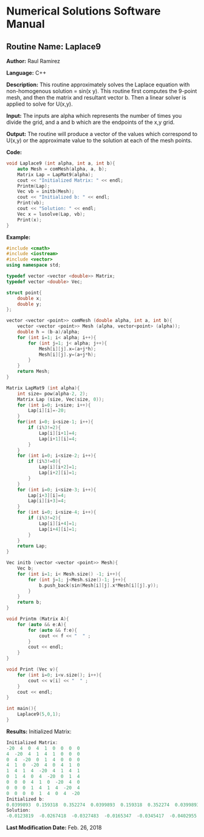 # Numerical Solutions Software Manual

## **Routine Name:** Laplace9

**Author:** Raul Ramirez

**Language:** C++

**Description:** This routine approximately solves the Laplace equation with non-homogenous solution = sin(x y). This routine first computes the 9-point mesh, and then the matrix and resultant vector b. Then a linear solver is applied to solve for U(x,y). 

**Input:** The inputs are alpha which represents the number of times you divide the grid, and a and b which are the endpoints of the x,y grid.

**Output:** The routine will produce a vector of the values which correspond to U(x,y) or the approximate value to the solution at each of the mesh points. 

**Code:** 
```C++
void Laplace9 (int alpha, int a, int b){
    auto Mesh = comMesh(alpha, a, b);
    Matrix Lap = LapMat9(alpha);
    cout << "Initialized Matrix: " << endl;
    Printm(Lap);
    Vec vb = initb(Mesh);
    cout << "Initialized b: " << endl;
    Print(vb);
    cout << "Solution: " << endl;
    Vec x = lusolve(Lap, vb);
    Print(x);
}
```

**Example:**
```C++
#include <cmath>
#include <iostream>
#include <vector>
using namespace std;

typedef vector <vector <double>> Matrix;
typedef vector <double> Vec;

struct point{
    double x;
    double y;
};

vector <vector <point>> comMesh (double alpha, int a, int b){
    vector <vector <point>> Mesh (alpha, vector<point> (alpha));
    double h = (b-a)/alpha;
    for (int i=1; i< alpha; i++){
        for (int j=1; j< alpha; j++){
            Mesh[i][j].x=(a+j*h);
            Mesh[i][j].y=(a+j*h);
        }
    }
    return Mesh;
}

Matrix LapMat9 (int alpha){
    int size= pow(alpha-2, 2);
    Matrix Lap (size, Vec(size, 0));
    for (int i=0; i<size; i++){
        Lap[i][i]=-20;
    }
    for(int i=0; i<size-1; i++){
        if (i%3!=2){
            Lap[i][i+1]=4;
            Lap[i+1][i]=4;
        }
    }
    for (int i=0; i<size-2; i++){
        if (i%3!=0){
            Lap[i][i+2]=1;
            Lap[i+2][i]=1;
        }
    }
    for (int i=0; i<size-3; i++){
        Lap[i+3][i]=4;
        Lap[i][i+3]=4;
    }
    for (int i=0; i<size-4; i++){
        if (i%3!=2){
            Lap[i][i+4]=1;
            Lap[i+4][i]=1;
        }
    }
    return Lap;
}

Vec initb (vector <vector <point>> Mesh){
    Vec b;
    for (int i=1; i< Mesh.size() -1; i++){
        for (int j=1; j<Mesh.size()-1; j++){
            b.push_back(sin(Mesh[i][j].x*Mesh[i][j].y));
        }
    }
    return b;
}

void Printm (Matrix A){
    for (auto && e:A){
        for (auto && f:e){
            cout << f << "  " ;
        }
        cout << endl;
    }
}

void Print (Vec v){
    for (int i=0; i<v.size(); i++){
        cout << v[i] << "  " ;
    }
    cout << endl;
}

int main(){
    Laplace9(5,0,1);
}
```

**Results:** 
Initialized Matrix: 
```C++
Initialized Matrix: 
-20  4  0  4  1  0  0  0  0  
4  -20  4  1  4  1  0  0  0  
0  4  -20  0  1  4  0  0  0  
4  1  0  -20  4  0  4  1  0  
1  4  1  4  -20  4  1  4  1  
0  1  4  0  4  -20  0  1  4  
0  0  0  4  1  0  -20  4  0  
0  0  0  1  4  1  4  -20  4  
0  0  0  0  1  4  0  4  -20  
Initialized b: 
0.0399893  0.159318  0.352274  0.0399893  0.159318  0.352274  0.0399893  0.159318  0.352274  
Solution: 
-0.0123819  -0.0267418  -0.0327483  -0.0165347  -0.0345417  -0.0402955  -0.0123819  -0.0267418  -0.0327483  
```

**Last Modification Date:** Feb. 26, 2018
